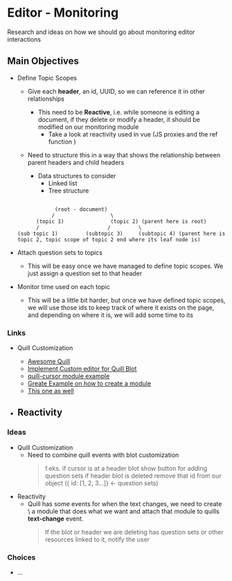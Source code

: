 # Editor - Monitoring
Research and ideas on how we should go about monitoring editor interactions

## Main Objectives
  - Define Topic Scopes
    - Give each **header**, an id, UUID, so we can reference it in other relationships

      - This need to be **Reactive**, i.e. while someone is editing a document, if
        they delete or modify a header, it should be modified on our monitoring module 
          - Take a look at reactivity used in vue (JS proxies and the ref function )

    - Need to structure this in a way that shows the relationship between parent headers and child headers
      - Data structures to consider
        - Linked list
        - Tree structure
    ``` 

                (root - document)
               /                  \
          (topic 1)               (topic 2) (parent here is root)
          /                      /         \
    (sub topic 1)         (subtopic 3)     (subtopic 4) (parent here is topic 2, topic scope of topic 2 end where its leaf node is)
    ```

  - Attach question sets to topics
    - This will be easy once we have managed to define topic scopes. We just assign a question set to that header

  - Monitor time used on each topic 
    - This will be a little bit harder, but once we have defined topic scopes,
      we will use those ids to keep track of where it exists on the page,
      and depending on where it is, we will add some time to its


### Links
  - Quill Customization
    - <a href=""> Awesome Quill</a>
    - <a href="https://www.javaer101.com/en/article/19669004.html" target="_blank"> Implement Custom editor for Quill Blot </a>
    - <a href="https://github.com/reedsy/quill-cursors" target="_blank">quill-cursor module example</a>
    - <a href="https://codepen.io/scottfr/pen/LKLLpJ" target="_blank">Greate Example on how to create a module</a>
    - <a href="https://stackoverflow.com/questions/43978105/how-do-you-retain-the-custom-attributes-for-a-paragraph-in-quilljs" target="_blank">
        This one as well</a>


  - Reactivity
    - 

### Ideas
  - Quill Customization
    - Need to combine quill events with blot customization
      > f.eks. if cursor is at a header blot show button for adding question sets 
      > if header blot is deleted remove that id from our object ({ id: [1, 2, 3...]} <- question sets) 
  - Reactivity 
    - Quill has some events for when the text changes, we need to create \\
      a module that does what we want and attach that module to quills **text-change** event.
      > If the blot or header we are deleting has question sets or other resources linked to it, notify the user


### Choices
  - ... 


